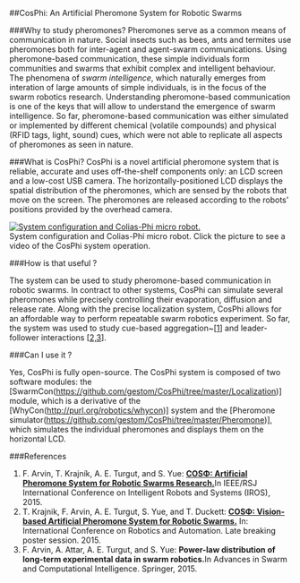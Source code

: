 ##CosPhi: An Artificial Pheromone System for Robotic Swarms

###Why to study pheromones?
Pheromones serve as a common means of communication in nature.
Social insects such as bees, ants and termites use pheromones both for inter-agent and agent-swarm communications.
Using pheromone-based communication, these simple individuals form communities and swarms that exhibit complex and intelligent behaviour.
The phenomena of <i>swarm intelligence</i>, which naturally emerges from interation of large amounts of simple individuals, is in the focus of the swarm robotics research.
Understanding pheromone-based communication is one of the keys that will allow to understand the emergence of swarm intelligence.
So far, pheromone-based communication was either simulated or implemented by different chemical (volatile compounds) and physical (RFID tags, light, sound) cues, which were not able to replicate all aspects of pheromones as seen in nature. 

###What is CosPhi?
CosPhi is a novel artificial pheromone system that is reliable, accurate and uses off-the-shelf components only: an LCD screen and a low-cost USB camera.
The horizontally-positioned LCD displays the spatial distribution of the pheromones, which are sensed by the robots that move on the screen. 
The pheromones are released according to the robots' positions provided by the overhead camera.


[![System configuration and Colias-Phi micro robot.](https://raw.githubusercontent.com/wiki/gestom/CosPhi/images/arena.png)](https://www.youtube.com/watch?v=eXmyAxW8IZ8)<br/>
System configuration and Colias-Phi micro robot. Click the picture to see a video of the CosPhi system operation.

###How is that useful ?

The system can be used to study pheromone-based communication in robotic swarms.
In contract to other systems, CosPhi can simulate several pheromones while precisely controlling their evaporation, diffusion and release rate.
Along with the precise localization system, CosPhi allows for an affordable way to perform repeatable swarm robotics experiment.
So far, the system was used to study cue-based aggregation~[[1](#references)] and leader-follower interactions [[2,3](#references)].
  
###Can I use it ?

Yes, CosPhi is fully open-source.
The CosPhi system is composed of two software modules: the [SwarmCon(https://github.com/gestom/CosPhi/tree/master/Localization)] module, which is a derivative of the [WhyCon(http://purl.org/robotics/whycon)] system and the [Pheromone simulator(https://github.com/gestom/CosPhi/tree/master/Pheromone)], which simulates the individual pheromones and displays them on the horizontal LCD.

###References
1. F. Arvin, T. Krajník, A. E. Turgut, and S. Yue: <b>[COSΦ: Artificial Pheromone System for Robotic Swarms Research.](http://raw.githubusercontent.com/wiki/gestom/CosPhi/papers/2015_iros_pheromone.pdf)</b>In IEEE/RSJ International Conference on Intelligent Robots and Systems (IROS), 2015.
2. T. Krajnik, F. Arvin, A. E. Turgut, S. Yue, and T. Duckett: <b>[COSΦ: Vision-based Artificial Pheromone System for Robotic Swarms.](http://raw.githubusercontent.com/wiki/gestom/CosPhi/papers/2015_icralbp_pheromone.pdf)</b> In: International Conference on Robotics and Automation. Late breaking poster session. 2015. 
3. F. Arvin, A. Attar, A. E. Turgut, and S. Yue: <b>Power-law distribution of long-term experimental data in swarm robotics.</b>In Advances in Swarm and Computational Intelligence. Springer, 2015.
